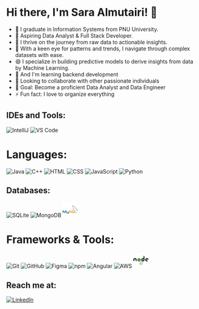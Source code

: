 # Hi there, I'm Sara Almutairi! 👋


- 🔭 I graduate in Information Systems from PNU University.
- 🌱 Aspiring Data Analyst & Full Stack Developer.
- 👯 I thrive on the journey from raw data to actionable insights.
- 🤔 With a keen eye for patterns and trends, I navigate through complex datasets with ease.
- 😄 I specialize in building predictive models to derive insights from data by Machine Learning.
-  🌱 And I'm learning backend development  
- 💞 Looking to collaborate with other passionate individuals  
- 🥅 Goal: Become a proficient Data Analyst and Data Engineer  
- ⚡ Fun fact: I love to organize everything



## IDEs and Tools:
 <img src="https://cdn.jsdelivr.net/gh/devicons/devicon/icons/intellij/intellij-original.svg" alt="IntelliJ" width="40" height="40"/>  <img src="https://cdn.jsdelivr.net/gh/devicons/devicon/icons/vscode/vscode-original.svg" alt="VS Code" width="40" height="40"/> 

  


# Languages:
<img src="https://cdn.jsdelivr.net/gh/devicons/devicon/icons/java/java-original.svg" alt="Java" width="40" height="40"/> <img src="https://cdn.jsdelivr.net/gh/devicons/devicon/icons/cplusplus/cplusplus-original.svg" alt="C++" width="40" height="40"/>   <img src="https://www.vectorlogo.zone/logos/w3_html5/w3_html5-icon.svg" alt="HTML" width="40" height="40"/>  <img src="https://www.vectorlogo.zone/logos/w3_css/w3_css-icon.svg" alt="CSS" width="40" height="40"/>   <img src="https://cdn.jsdelivr.net/gh/devicons/devicon/icons/javascript/javascript-original.svg" alt="JavaScript" width="40" height="40"/> 
<img src="https://drive.google.com/uc?id=1aRvjNVamLL7TVwTw521oKClKVkHKKMfi" alt="Python" width="40" height="auto"/>



## Databases:
<img src="https://cdn.jsdelivr.net/gh/devicons/devicon/icons/sqlite/sqlite-original.svg" alt="SQLite" width="40" height="40"/>   <img src="https://cdn.jsdelivr.net/gh/devicons/devicon/icons/mongodb/mongodb-original.svg" alt="MongoDB" width="40" height="40"/>  <img src="https://raw.githubusercontent.com/devicons/devicon/master/icons/mysql/mysql-original-wordmark.svg" alt="MySQL" width="40" height="auto"/>




# Frameworks & Tools:
 <img src="https://cdn.jsdelivr.net/gh/devicons/devicon/icons/git/git-original.svg" alt="Git" width="40" height="40"/>  <img src="https://cdn.jsdelivr.net/gh/devicons/devicon/icons/github/github-original.svg" alt="GitHub" width="40" height="40"/>    <img src="https://cdn.jsdelivr.net/gh/devicons/devicon/icons/figma/figma-original.svg" alt="Figma" width="40" height="40"/>    <img src="https://www.vectorlogo.zone/logos/npmjs/npmjs-ar21.svg" alt="npm" width="40" height="40"/>  <img src="https://cdn.jsdelivr.net/gh/devicons/devicon/icons/angularjs/angularjs-original.svg" alt="Angular" width="40" height="40"/> <img src="https://cdn.jsdelivr.net/gh/devicons/devicon/icons/amazonwebservices/amazonwebservices-plain-wordmark.svg" alt="AWS" width="40" height="auto"/> <img src="https://raw.githubusercontent.com/devicons/devicon/master/icons/nodejs/nodejs-original-wordmark.svg" alt="Node.js" width="40" height="auto"/>



## Reach me at:
[![LinkedIn](https://img.icons8.com/color/48/000000/linkedin.png)](https://www.linkedin.com/in/sara-almutairi33/)


